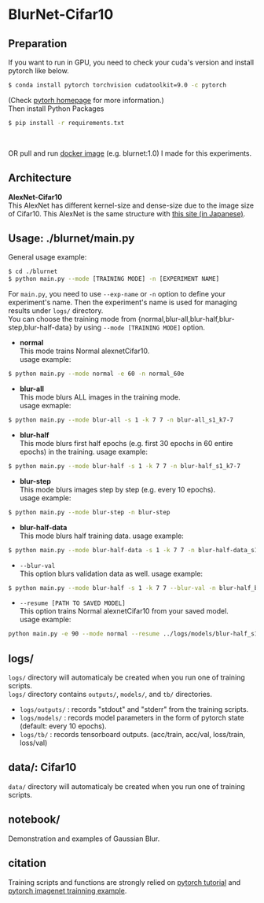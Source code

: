 # BlurNet-Cifar10

## Preparation
If you want to run in GPU, you need to check your cuda's version and install pytorch like below.
```bash
$ conda install pytorch torchvision cudatoolkit=9.0 -c pytorch
```
(Check [pytorh homepage][pytorch-hp] for more information.)     
Then install Python Packages  
```bash
$ pip install -r requirements.txt
```
<br/>

OR pull and run [docker image][docker-blurnet] (e.g. blurnet:1.0) I made for this experiments.  


## Architecture
**AlexNet-Cifar10**  
This AlexNet has different kernel-size and dense-size due to the image size of Cifar10. This AlexNet is the same structure with [this site (in Japanese)][alexnet-cifar10].


## Usage: ./blurnet/main.py
General usage example:
```bash
$ cd ./blurnet
$ python main.py --mode [TRAINING MODE] -n [EXPERIMENT NAME]
```  

For `main.py`, you need to use `--exp-name` or `-n` option to define your experiment's name. Then the experiment's name is used for managing results under `logs/` directory.   
You can choose the training mode from {normal,blur-all,blur-half,blur-step,blur-half-data} by using `--mode [TRAINING MODE]` option.

- **normal**  
This mode trains Normal alexnetCifar10.  
usage example:  
```bash
$ python main.py --mode normal -e 60 -n normal_60e
```

- **blur-all**  
This mode blurs ALL images in the training mode.  
usage exmaple:  
```bash
$ python main.py --mode blur-all -s 1 -k 7 7 -n blur-all_s1_k7-7
```

- **blur-half**    
This mode blurs first half epochs (e.g. first 30 epochs in 60 entire epochs) in the training.
usage example:  
```bash
$ python main.py --mode blur-half -s 1 -k 7 7 -n blur-half_s1_k7-7
```

- **blur-step**  
This mode blurs images step by step (e.g. every 10 epochs).  
usage example:  
```bash
$ python main.py --mode blur-step -n blur-step
```

- **blur-half-data**    
This mode blurs half training data.
usage example:  
```bash
$ python main.py --mode blur-half-data -s 1 -k 7 7 -n blur-half-data_s1_k7-7
```

- `--blur-val`   
This option blurs validation data as well. 
usage example:  
```bash
$ python main.py --mode blur-half -s 1 -k 7 7 --blur-val -n blur-half_blur-val_s1_k7-7
```

- `--resume [PATH TO SAVED MODEL]`   
This option trains Normal alexnetCifar10 from your saved model.  
usage example:  
```bash
python main.py -e 90 --mode normal --resume ../logs/models/blur-half_s1_k7-7/model_060.pth.tar -n blur-half_s1_k7-7_from60e
```


## logs/

`logs/` directory will automaticaly be created when you run one of training scripts.  
`logs/` directory contains `outputs/`, `models/`, and `tb/` directories.  

- `logs/outputs/` : records "stdout" and "stderr" from the training scripts.
- `logs/models/` : records model parameters in the form of pytorch state (default: every 10 epochs). 
- `logs/tb/` : records tensorboard outputs. (acc/train, acc/val, loss/train, loss/val)


## data/: Cifar10
`data/` directory will automaticaly be created when you run one of training scripts.  


## notebook/  
Demonstration and examples of Gaussian Blur.  


## citation
Training scripts and functions are strongly relied on [pytorch tutorial][pytorch-tutorial] and [pytorch imagenet trainning example][pytorch-imagenet].


[alexnet-cifar10]:http://cedro3.com/ai/pytorch-alexnet/
[pytorch-tutorial]:https://github.com/pytorch/tutorials/blob/master/beginner_source/blitz/cifar10_tutorial.py
[pytorch-imagenet]:https://github.com/pytorch/examples/blob/master/imagenet/main.py
[docker-blurnet]:https://hub.docker.com/r/sousquared/blurnet
[pytorch-hp]:https://pytorch.org/

